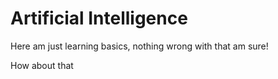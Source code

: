 # Artificial Intelligence 

Here am just learning basics, nothing wrong with that am sure!

How about that